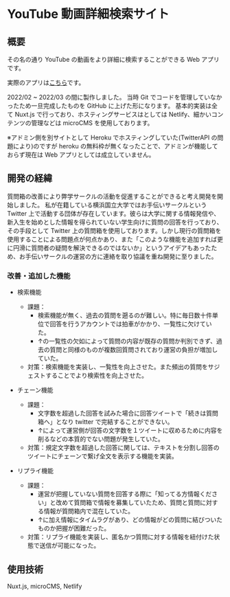 # YouTube 動画詳細検索サイト

## 概要

その名の通り YouTube の動画をより詳細に検索することができる Web アプリです。

実際のアプリは[こちら](https://unique-donut-e9d728.netlify.app/)です。

2022/02 ~ 2022/03 の間に製作しました。
当時 Git でコードを管理していなかったため一旦完成したものを GitHub に上げた形になります。
基本的実装は全て Nuxt.js で行っており、ホスティングサービスはとしては Netlify、細かいコンテンツの管理などは microCMS を使用しております。

※アドミン側を別サイトとして Heroku でホスティングしていた(TwitterAPI の問題により)のですが heroku の無料枠が無くなったことで、アドミンが機能しておらず現在は Web アプリとしては成立していません。

## 開発の経緯

質問箱の改善により弊学サークルの活動を促進することができると考え開発を開始しました。
私が在籍している横浜国立大学ではお手伝いサークルという Twitter 上で活動する団体が存在しています。彼らは大学に関する情報発信や、新入生を始めとした情報を得られていない学生向けに質問の回答を行っており、その手段として Twitter 上の質問箱を使用しております。しかし現行の質問箱を使用することによる問題点が何点かあり、また「このような機能を追加すれば更に円滑に質問者の疑問を解決できるのではないか」というアイデアもあったため、お手伝いサークルの運営の方に連絡を取り協議を重ね開発に至りました。

### 改善・追加した機能

- 検索機能
  - 課題：
    * 検索機能が無く、過去の質問を遡るのが難しい。特に毎日数十件単位で回答を行うアカウントでは拍車がかかり、一覧性に欠けていた。
    * ↑の一覧性の欠如によって質問の内容が既存の質問か判別できず、過去の質問と同様のものが複数回質問されており運営の負担が増加していた。
  - 対策：検索機能を実装し、一覧性を向上させた。また頻出の質問をサジェストすることでより検索性を向上させた。

- チェーン機能
  - 課題：
    * 文字数を超過した回答を試みた場合に回答ツイートで「続きは質問箱へ」となり twitter で完結することができない。
    * ↑によって運営側が回答の文字数を１ツイートに収めるために内容を削るなどの本質的でない問題が発生していた。
  - 対策：規定文字数を超過した回答に関しては、テキストを分割し回答のツイートにチェーンで繋げ全文を表示する機能を実装。

- リプライ機能
  - 課題：
    - 運営が把握していない質問を回答する際に「知ってる方情報ください」と改めて質問箱で情報を募集していたため、質問と質問に対する情報が質問箱内で混在していた。
    - ↑に加え情報にタイムラグがあり、どの情報がどの質問に結びついたものか把握が困難だった。
  - 対策：リプライ機能を実装し、匿名かつ質問に対する情報を紐付けた状態で送信が可能になった。

## 使用技術

Nuxt.js, microCMS, Netlify

